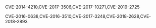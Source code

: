 CVE-2014-4210,CVE-2017-3506,CVE-2017-10271,CVE-2019-2725

CVE-2016-0638,CVE-2016-3510,CVE-2017-3248,CVE-2018-2628,CVE-2018-2893

